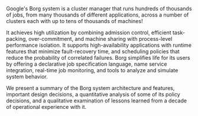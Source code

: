 Google's Borg system is a cluster manager that runs
hundreds of thousands of jobs, from many thousands of
different applications, across a number of clusters each
with up to tens of thousands of machines!

It achieves high utilization by combining admission
control, efficient task-packing, over-commitment,
and machine sharing with process-level performance
isolation. It supports high-availability applications
with runtime features that minimize fault-recovery time,
and scheduling policies that reduce the probability of
correlated failures. Borg simplifies life for its users
by offering a declarative job specification language,
name service integration, real-time job monitoring, and
tools to analyze and simulate system behavior.

We present a summary of the Borg system architecture
and features, important design decisions, a quantitative
analysis of some of its policy decisions, and a qualitative
examination of lessons learned from a decade of operational
experience with it.
